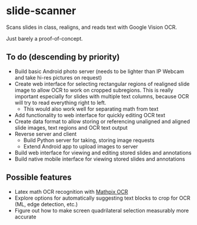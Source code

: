 # slide-scanner
Scans slides in class, realigns, and reads text with Google Vision OCR.

Just barely a proof-of-concept.

## To do (descending by priority)
* Build basic Android photo server (needs to be lighter than IP Webcam and take hi-res pictures on request)
* Create web interface for selecting rectangular regions of realigned slide image to allow OCR to work on cropped subregions. This is really important especially for slides with multiple text columns, because OCR will try to read everything right to left.
  * This would also work well for separating math from text
* Add functionality to web interface for quickly editing OCR text
* Create data format to allow storing or referencing unaligned and aligned slide images, text regions and OCR text output
* Reverse server and client
  * Build Python server for taking, storing image requests
  * Extend Android app to upload images to server
* Build web interface for viewing and editing stored slides and annotations
* Build native mobile interface for viewing stored slides and annotations

## Possible features
* Latex math OCR recognition with [Mathpix OCR](https://mathpix.com/ocr)
* Explore options for automatically suggesting text blocks to crop for OCR (ML, edge detection, etc.)
* Figure out how to make screen quadrilateral selection measurably more accurate
